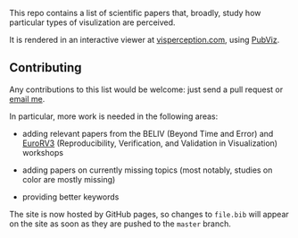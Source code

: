 This repo contains a list of scientific papers that, broadly, study how particular types of visulization are perceived.

It is rendered in an interactive viewer at [visperception.com](http://www.visperception.com/), using [PubViz](https://github.com/fhstp/PubViz).


## Contributing

Any contributions to this list would be welcome: just send a pull request or [email me](mailto:james@jamesscottbrown.com).

In particular, more work is needed in the following areas:

* adding relevant papers from the BELIV (Beyond Time and Error) and [EuroRV3](http://www.eurorvvv.org/) (Reproducibility, Verification, and Validation in Visualization) workshops

* adding papers on currently missing topics (most notably, studies on color are mostly missing)

* providing better keywords

The site is now hosted by GitHub pages, so changes to ``file.bib`` will appear on the site as soon as they are pushed to the ``master`` branch.